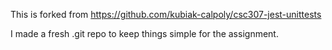 This is forked from https://github.com/kubiak-calpoly/csc307-jest-unittests

I made a fresh .git repo to keep things simple for the assignment.
